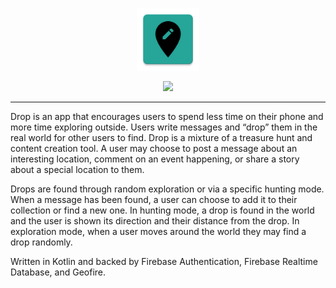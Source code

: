 <p align="center">
    <img src="app/src/main/ic_launcher-web.png" width="100" height="100" />
</p>
<p align="center">
<a href="https://github.com/petermcneil/drop/releases"><img src="https://img.shields.io/github/release/petermcneil/drop.svg"/></a>
</p>

---

Drop is an app that encourages users to spend less time on their phone and more time exploring outside. Users write messages and “drop” them in the real world for other users to find. Drop is a mixture of a treasure hunt and content creation tool. A user may choose to post a message about an interesting location, comment on an event happening, or share a story about a special location to them.


Drops are found through random exploration or via a specific hunting mode. When a message has been found, a user can choose to add it to their collection or find a new one. In hunting mode, a drop is found in the world and the user is shown its direction and their distance from the drop. In exploration mode, when a user moves around the world they may find a drop randomly.


Written in Kotlin and backed by Firebase Authentication, Firebase Realtime Database, and Geofire.
